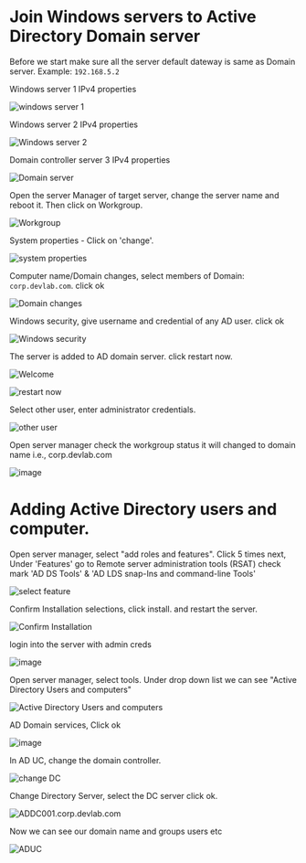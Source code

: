 # Join Windows servers to Active Directory Domain server
Before we start make sure all the server default dateway is same as Domain server.
Example: `192.168.5.2`

Windows server 1 IPv4 properties

![windows server 1](https://github.com/NallaTeja/CyberArk-PAS/assets/145950340/f9f86e1c-cad8-474f-9602-26b6a9c1c2ff)

Windows server 2 IPv4 properties

![Windows server 2](https://github.com/NallaTeja/CyberArk-PAS/assets/145950340/0168cf7c-e205-4539-9542-55ca2570ccbf)

Domain controller server 3 IPv4 properties

![Domain server](https://github.com/NallaTeja/CyberArk-PAS/assets/145950340/57973681-e845-4f92-8611-1e4b40c24e44)


Open the server Manager of target server, change the server name and reboot it. Then click on Workgroup.

![Workgroup](https://github.com/NallaTeja/CyberArk-PAS/assets/145950340/2ad5294a-3443-4715-a410-c7e1c8506840)

System properties - Click on 'change'.

![system properties](https://github.com/NallaTeja/CyberArk-PAS/assets/145950340/2cc37ad3-66d5-437b-8b76-fd1286400d71)

Computer name/Domain changes, select members of Domain: `corp.devlab.com`. click ok

![Domain changes](https://github.com/NallaTeja/CyberArk-PAS/assets/145950340/26900638-3f34-4391-9d2c-4fa9a37f6308)

Windows security, give username and credential of any AD user. click ok

![Windows security](https://github.com/NallaTeja/CyberArk-PAS/assets/145950340/9c9263e7-a289-453e-b896-fc0c7b7ec815)

The server is added to AD domain server. click restart now.

![Welcome](https://github.com/NallaTeja/CyberArk-PAS/assets/145950340/1a845b69-74ea-405e-8e62-4cc1b292fabd)

![restart now](https://github.com/NallaTeja/CyberArk-PAS/assets/145950340/b4a8063c-a8db-4b17-a727-6f6ac64b9ad1)

Select other user, enter administrator credentials.

![other user](https://github.com/NallaTeja/CyberArk-PAS/assets/145950340/8b4a6fb0-f9a9-4125-98fa-5e4502a6a3a8)

Open server manager check the workgroup status it will changed to domain name i.e., corp.devlab.com

![image](https://github.com/NallaTeja/CyberArk-PAS/assets/145950340/81b91303-4eb0-4482-ae89-1dd1378b006f)


# Adding Active Directory users and computer. 

Open server manager, select "add roles and features". Click 5 times next, Under 'Features' go to Remote server administration tools (RSAT) check mark 'AD DS Tools' & 'AD LDS snap-Ins and command-line Tools' 

![select feature](https://github.com/NallaTeja/CyberArk-PAS/assets/145950340/885903af-83ae-4975-a21b-c791164070eb)

Confirm Installation selections, click install. and restart the server.

![Confirm Installation](https://github.com/NallaTeja/CyberArk-PAS/assets/145950340/a0d8bb42-b404-4c43-8d0c-d30228d15273)

login into the server with admin creds

![image](https://github.com/NallaTeja/CyberArk-PAS/assets/145950340/a68ac572-040c-4d6c-baac-bee9f8ab16a1)

Open server manager, select tools. Under drop down list we can see "Active Directory Users and computers"

![Active Directory Users and computers](https://github.com/NallaTeja/CyberArk-PAS/assets/145950340/5b487ef6-e4c2-481a-9245-e20c6e4a403a)

AD Domain services, Click ok

![image](https://github.com/NallaTeja/CyberArk-PAS/assets/145950340/4ad993d9-c9b3-45bc-840d-29af18ea70d2)

In AD UC, change the domain controller.

![change DC](https://github.com/NallaTeja/CyberArk-PAS/assets/145950340/90db38ff-b562-484b-93de-a64f8eefe066)

Change Directory Server, select the DC server click ok.

![ADDC001.corp.devlab.com](https://github.com/NallaTeja/CyberArk-PAS/assets/145950340/916d13f2-280f-40ae-b9f4-455e18fdcd92)

Now we can see our domain name and groups users etc

![ADUC](https://github.com/NallaTeja/CyberArk-PAS/assets/145950340/32bb55ce-602a-4cbc-b013-78f0e5203e5e)
